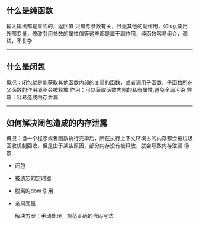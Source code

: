 ## 什么是纯函数
输入输出都是显式的，返回值 只有与参数有关，且无其他的副作用，如log,使用外部变量，修改引用参数的属性值等这些都是属于副作用，纯函数容易组合，调试，不复杂

----
## 什么是闭包
概况：闭包就是能获取其他函数内部的变量的函数，或者调用子函数，子函数所在父函数的作用域不会被释放
作用：可以获取函数内部的私有属性,避免全局污染
弊端：容易造成内存泄漏

----
## 如何解决闭包造成的内存泄露

概况：当一个程序或者函数执行完毕后，所在执行上下文环境占的内存都会被垃圾回收机制回收，但是由于某些原因，部分内存没有被释放，就会导致内存泄漏
场景：

* 闭包
* 被遗忘的定时器
* 脱离的dom 引用
* 全局变量

  解决方案：手动处理，规范正确的代码写法